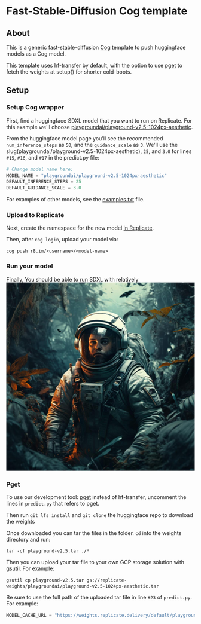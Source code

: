 # Fast-Stable-Diffusion Cog template

## About
This is a generic fast-stable-diffusion [Cog](https://github.com/replicate/cog) template to push huggingface models as a Cog model.

This template uses hf-transfer by default, with the option to use [pget](https://github.com/replicate/cog) to fetch the weights at setup() for shorter cold-boots.

## Setup

### Setup Cog wrapper
First, find a huggingface SDXL model that you want to run on Replicate. For this example we'll choose [playgroundai/playground-v2.5-1024px-aesthetic](https://huggingface.co/playgroundai/playground-v2.5-1024px-aesthetic).

From the huggingface model page you'll see the recommended `num_inference_steps` as `50`, and the `guidance_scale` as `3`. We'll use the slug(playgroundai/playground-v2.5-1024px-aesthetic), `25`, and `3.0` for lines `#15`, `#16`, and `#17` in the predict.py file:

```python
# Change model name here:
MODEL_NAME = "playgroundai/playground-v2.5-1024px-aesthetic"
DEFAULT_INFERENCE_STEPS = 25
DEFAULT_GUIDANCE_SCALE = 3.0
```

For examples of other models, see the [examples.txt](./examples.txt) file.

### Upload to Replicate
Next, create the namespace for the new model [in Replicate](https://replicate.com/create).

Then, after `cog login`, upload your model via:

    cog push r8.im/<username>/<model-name>

### Run your model
Finally, You should be able to run SDXL with relatively 
![alt text](output.0.jpg)

### Pget
To use our development tool: [pget](https://github.com/replicate/pget) instead of hf-transfer, uncomment the lines in `predict.py` that refers to pget.

Then run `git lfs install` and `git clone` the huggingface repo to download the weights

Once downloaded you can tar the files in the folder. `cd` into the weights directory and run:

    tar -cf playground-v2.5.tar ./*

Then you can upload your tar file to your own GCP storage solution with gsutil. For example:

    gsutil cp playground-v2.5.tar gs://replicate-weights/playgroundai/playground-v2.5-1024px-aesthetic.tar

Be sure to use the full path of the uploaded tar file in line `#23` of `predict.py`. For example:

```python
MODEL_CACHE_URL = "https://weights.replicate.delivery/default/playgroundai/playground-v2.5-1024px-aesthetic.tar"
```